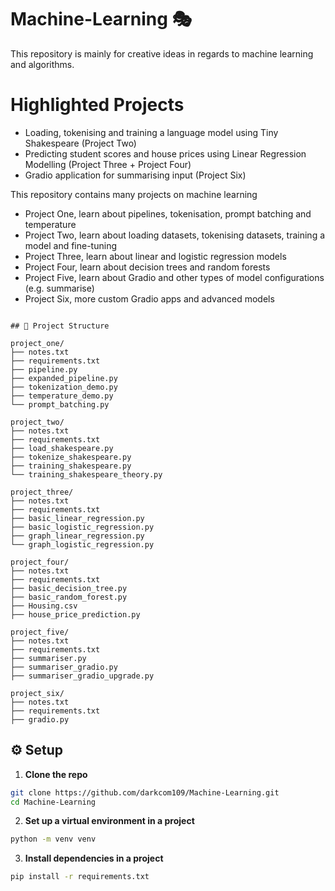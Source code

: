﻿# Machine-Learning 🎭

This repository is mainly for creative ideas in regards to machine learning and algorithms.

# Highlighted Projects
- Loading, tokenising and training a language model using Tiny Shakespeare (Project Two)
- Predicting student scores and house prices using Linear Regression Modelling (Project Three + Project Four)
- Gradio application for summarising input (Project Six)
  
This repository contains many projects on machine learning
- Project One, learn about pipelines, tokenisation, prompt batching and temperature
- Project Two, learn about loading datasets, tokenising datasets, training a model and fine-tuning
- Project Three, learn about linear and logistic regression models
- Project Four, learn about decision trees and random forests
- Project Five, learn about Gradio and other types of model configurations (e.g. summarise)
- Project Six, more custom Gradio apps and advanced models

```

## 📂 Project Structure

project_one/
├── notes.txt
├── requirements.txt
├── pipeline.py
├── expanded_pipeline.py
├── tokenization_demo.py
├── temperature_demo.py
└── prompt_batching.py

project_two/
├── notes.txt
├── requirements.txt
├── load_shakespeare.py
├── tokenize_shakespeare.py
├── training_shakespeare.py
└── training_shakespeare_theory.py

project_three/
├── notes.txt
├── requirements.txt
├── basic_linear_regression.py
├── basic_logistic_regression.py
├── graph_linear_regression.py
└── graph_logistic_regression.py

project_four/
├── notes.txt
├── requirements.txt
├── basic_decision_tree.py
├── basic_random_forest.py
├── Housing.csv
├── house_price_prediction.py

project_five/
├── notes.txt
├── requirements.txt
├── summariser.py
├── summariser_gradio.py
├── summariser_gradio_upgrade.py

project_six/
├── notes.txt
├── requirements.txt
├── gradio.py

```

## ⚙️ Setup

1. **Clone the repo**
```bash
git clone https://github.com/darkcom109/Machine-Learning.git
cd Machine-Learning
```

2. **Set up a virtual environment in a project**
```bash
python -m venv venv
```

3. **Install dependencies in a project**
```bash
pip install -r requirements.txt
```










